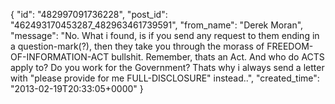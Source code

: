  {
   "id": "482997091736228",
   "post_id": "462493170453287_482963461739591",
   "from_name": "Derek Moran",
   "message": "No. What i found, is if you send any request to them ending in a question-mark(?), then they take you through the morass of FREEDOM-OF-INFORMATION-ACT bullshit. Remember, thats an Act. And who do ACTS apply to? Do you work for the Government? Thats why i always send a letter with \"please provide for me FULL-DISCLOSURE\" instead..",
   "created_time": "2013-02-19T20:33:05+0000"
 }
